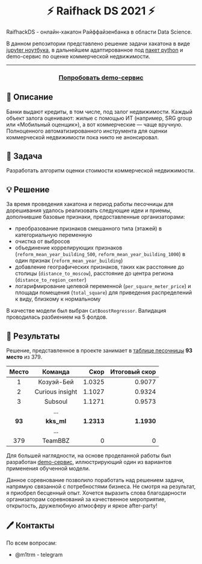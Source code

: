 <div align='center'><h1> ⚡ Raifhack DS 2021 ⚡ </h1></div>

RaifhackDS - онлайн-хакатон Райффайзенбанка в области Data Science. 

В данном репозитории представлено решение задачи хакатона в виде [jupyter ноутбука](./notebooks), в дальнейшем адаптированное под [пакет python](./raiflib) и demo-сервис по оценке коммерческой недвижимости.

<hr>
<h3 align="center"><a href='' target="_blank">Попробовать demo-сервис</a><h3>

## 🔎 Описание
Банки выдают кредиты, в том числе, под залог недвижимости.  Каждый объект залога оценивают: жилые с помощью ИТ (например, SRG group или «Мобильный оценщик»), а вот коммерческие — чаще вручную. Полноценного автоматизированного инструмента для оценки коммерческой недвижимости пока никто не анонсировал.

## 🎯 Задача
Разработать алгоритм оценки стоимости коммерческой недвижимости.

## 💡 Решение
За время проведения хакатона и период работы песочницы для дорешивания удалось реализовать следующие идеи и приемы, дополнившие базовые признаки, предоставленные организаторами:
- преобразование признаков смешанного типа (этажей) в категориальную переменную
- очистка от выбросов
- объединение коррелирующих признаков (`reform_mean_year_building_500`, `reform_mean_year_building_1000`) в один признак (`reform_mean_year_building`)
- добавление географических признаков, таких как расстояние до столицы (`distance_to_moscow`), расстояние до центра региона (`distance_to_region_center`)
- логарифмирование целевой переменной (`per_square_meter_price`) и площади помещения (`total_square`) для приведения распределений к виду, близкому к нормальному

В качестве модели был выбран `CatBoostRegressor`.
Валидация проводилась разбиением на 5 фолдов.

## 🏁 Результаты
Решение, представленное в проекте занимает в [таблице песочницы](https://apply.raifhack.ru/competition) **93 место** из 379.

<center>

| Место | Команда           |  Скор    | Итоговый скор|
|:-----: |:----------------: | -----:   |        -----:|
| 1     | Козуэй-Бей	    |  1.0325  | 0.9077       |
| 2     | Curious insight   |  1.1027  | 0.9324       |
| 3     | Subsoul           |  1.1271  | 0.9573       |
|       |    ...                                      |
|**93** | **kks_ml**        |**1.2313**| **1.1930**   |
|       |    ...                                      |
| 379   |    TeamBBZ        | 0        |  0           |

</center>

Для большей наглядности, на основе проделанной работы был разработан [demo-сервис](), иллюстрирующий один из вариантов применения обученной модели.

Данное соревнование позволило поработать над решением задачи, напрямую связанной с потребностями бизнеса. Не смотря на результат, я приобрел бесценный опыт. Хочется выразить слова благодарности организаторам соревнований за качественное мероприятие, открытость, дружелюбную атмосферу и яркое after-party!


## 🖊 Контакты
По всем вопросам:
- @m1trm - telegram
